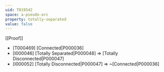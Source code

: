 ```yaml
---
uid: T019542
space: a-pseudo-arc
property: totally-separated
value: false
---
```

[[Proof]]

* [T000469] [Connected|P000036]
* [I000046] [Totally Separated|P000048] => [Totally Disconnected|P000047]
* [I000052] [Totally Disconnected|P000047] => ~[Connected|P000036]

